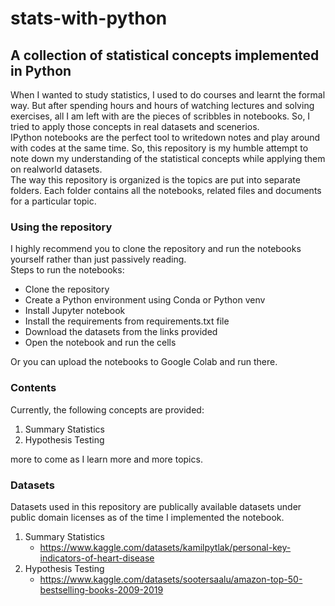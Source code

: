 # stats-with-python
## A collection of statistical concepts implemented in Python

When I wanted to study statistics, I used to do courses and learnt the formal way. But after spending hours and hours of watching lectures and solving exercises, all I am left with are the pieces of scribbles in notebooks. So, I tried to apply those concepts in real datasets and scenerios.   
IPython notebooks are the perfect tool to writedown notes and play around with codes at the same time. So, this repository is my humble attempt to note down my understanding of the statistical concepts while applying them on realworld datasets.   
The way this repository is organized is the topics are put into separate folders. Each folder contains all the notebooks, related files and documents for a particular topic.    

### Using the repository
I highly recommend you to clone the repository and run the notebooks yourself rather than just passively reading.   
Steps to run the notebooks:
- Clone the repository
- Create a Python environment using Conda or Python venv
- Install Jupyter notebook
- Install the requirements from requirements.txt file
- Download the datasets from the links provided
- Open the notebook and run the cells   
    
Or you can upload the notebooks to Google Colab and run there.
   
### Contents
Currently, the following concepts are provided:
1. Summary Statistics
2. Hypothesis Testing

more to come as I learn more and more topics.   
    
### Datasets
Datasets used in this repository are publically available datasets under public domain licenses as of the time I implemented the notebook.   
1. Summary Statistics
    - https://www.kaggle.com/datasets/kamilpytlak/personal-key-indicators-of-heart-disease
2. Hypothesis Testing
    - https://www.kaggle.com/datasets/sootersaalu/amazon-top-50-bestselling-books-2009-2019
